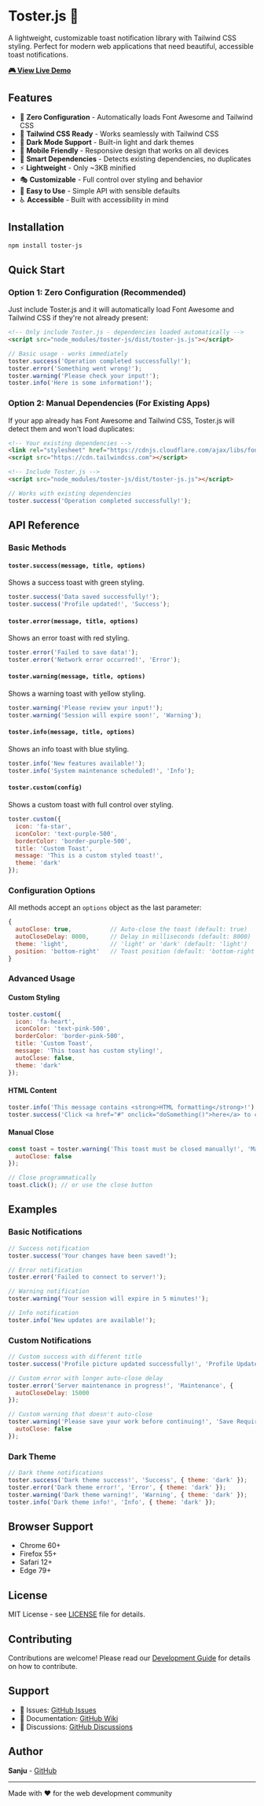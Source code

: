 # Toster.js 🍞

A lightweight, customizable toast notification library with Tailwind CSS styling. Perfect for modern web applications that need beautiful, accessible toast notifications.

**[🎮 View Live Demo](https://sanju9645.github.io/toster-js/)**

## Features

- 🚀 **Zero Configuration** - Automatically loads Font Awesome and Tailwind CSS
- 🎨 **Tailwind CSS Ready** - Works seamlessly with Tailwind CSS
- 🌙 **Dark Mode Support** - Built-in light and dark themes
- 📱 **Mobile Friendly** - Responsive design that works on all devices
- 🎯 **Smart Dependencies** - Detects existing dependencies, no duplicates
- ⚡ **Lightweight** - Only ~3KB minified
- 🎭 **Customizable** - Full control over styling and behavior
- 🔧 **Easy to Use** - Simple API with sensible defaults
- ♿ **Accessible** - Built with accessibility in mind

## Installation

```bash
npm install toster-js
```

## Quick Start

### Option 1: Zero Configuration (Recommended)

Just include Toster.js and it will automatically load Font Awesome and Tailwind CSS if they're not already present:

```html
<!-- Only include Toster.js - dependencies loaded automatically -->
<script src="node_modules/toster-js/dist/toster-js.js"></script>
```

```javascript
// Basic usage - works immediately
toster.success('Operation completed successfully!');
toster.error('Something went wrong!');
toster.warning('Please check your input!');
toster.info('Here is some information!');
```

### Option 2: Manual Dependencies (For Existing Apps)

If your app already has Font Awesome and Tailwind CSS, Toster.js will detect them and won't load duplicates:

```html
<!-- Your existing dependencies -->
<link rel="stylesheet" href="https://cdnjs.cloudflare.com/ajax/libs/font-awesome/6.1.1/css/all.min.css">
<script src="https://cdn.tailwindcss.com"></script>

<!-- Include Toster.js -->
<script src="node_modules/toster-js/dist/toster-js.js"></script>
```

```javascript
// Works with existing dependencies
toster.success('Operation completed successfully!');
```

## API Reference

### Basic Methods

#### `toster.success(message, title, options)`
Shows a success toast with green styling.

```javascript
toster.success('Data saved successfully!');
toster.success('Profile updated!', 'Success');
```

#### `toster.error(message, title, options)`
Shows an error toast with red styling.

```javascript
toster.error('Failed to save data!');
toster.error('Network error occurred!', 'Error');
```

#### `toster.warning(message, title, options)`
Shows a warning toast with yellow styling.

```javascript
toster.warning('Please review your input!');
toster.warning('Session will expire soon!', 'Warning');
```

#### `toster.info(message, title, options)`
Shows an info toast with blue styling.

```javascript
toster.info('New features available!');
toster.info('System maintenance scheduled!', 'Info');
```

#### `toster.custom(config)`
Shows a custom toast with full control over styling.

```javascript
toster.custom({
  icon: 'fa-star',
  iconColor: 'text-purple-500',
  borderColor: 'border-purple-500',
  title: 'Custom Toast',
  message: 'This is a custom styled toast!',
  theme: 'dark'
});
```

### Configuration Options

All methods accept an `options` object as the last parameter:

```javascript
{
  autoClose: true,           // Auto-close the toast (default: true)
  autoCloseDelay: 8000,      // Delay in milliseconds (default: 8000)
  theme: 'light',            // 'light' or 'dark' (default: 'light')
  position: 'bottom-right'   // Toast position (default: 'bottom-right')
}
```

### Advanced Usage

#### Custom Styling

```javascript
toster.custom({
  icon: 'fa-heart',
  iconColor: 'text-pink-500',
  borderColor: 'border-pink-500',
  title: 'Custom Toast',
  message: 'This toast has custom styling!',
  autoClose: false,
  theme: 'dark'
});
```

#### HTML Content

```javascript
toster.info('This message contains <strong>HTML formatting</strong>!');
toster.success('Click <a href="#" onclick="doSomething()">here</a> to continue!');
```

#### Manual Close

```javascript
const toast = toster.warning('This toast must be closed manually!', 'Manual Close', {
  autoClose: false
});

// Close programmatically
toast.click(); // or use the close button
```

## Examples

### Basic Notifications

```javascript
// Success notification
toster.success('Your changes have been saved!');

// Error notification
toster.error('Failed to connect to server!');

// Warning notification
toster.warning('Your session will expire in 5 minutes!');

// Info notification
toster.info('New updates are available!');
```

### Custom Notifications

```javascript
// Custom success with different title
toster.success('Profile picture updated successfully!', 'Profile Updated');

// Custom error with longer auto-close delay
toster.error('Server maintenance in progress!', 'Maintenance', {
  autoCloseDelay: 15000
});

// Custom warning that doesn't auto-close
toster.warning('Please save your work before continuing!', 'Save Required', {
  autoClose: false
});
```

### Dark Theme

```javascript
// Dark theme notifications
toster.success('Dark theme success!', 'Success', { theme: 'dark' });
toster.error('Dark theme error!', 'Error', { theme: 'dark' });
toster.warning('Dark theme warning!', 'Warning', { theme: 'dark' });
toster.info('Dark theme info!', 'Info', { theme: 'dark' });
```

## Browser Support

- Chrome 60+
- Firefox 55+
- Safari 12+
- Edge 79+

## License

MIT License - see [LICENSE](LICENSE) file for details.

## Contributing

Contributions are welcome! Please read our [Development Guide](DEVELOPMENT.md) for details on how to contribute.

## Support

- 📧 Issues: [GitHub Issues](https://github.com/sanju9645/toster-js/issues)
- 📖 Documentation: [GitHub Wiki](https://github.com/sanju9645/toster-js/wiki)
- 💬 Discussions: [GitHub Discussions](https://github.com/sanju9645/toster-js/discussions)

## Author

**Sanju** - [GitHub](https://github.com/sanju9645)

---

Made with ❤️ for the web development community
